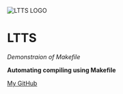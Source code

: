 ![LTTS LOGO](https://th.bing.com/th/id/OIP.ljlc-F5LTH0U_cD9OAQBgQHaCw?pid=ImgDet&rs=1)

# LTTS

_Demonstraion of Makefile_

**Automating compiling using Makefile**

[My GitHub](https://github.com/navaneeth2324)

